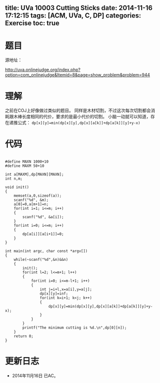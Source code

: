 title: UVa 10003 Cutting Sticks
date: 2014-11-16 17:12:15
tags: [ACM, UVa, C, DP]
categories: Exercise
toc: true
---
# 题目
源地址：

http://uva.onlinejudge.org/index.php?option=com_onlinejudge&Itemid=8&page=show_problem&problem=944

# 理解
之前在COJ上好像做过类似的题目。
同样是木材切割，不过这次每次切割都会消耗跟木棒长度相同的代价，要求的是最小代价的切割。
小脑一动就可以知道，存在递推公式：
`dp[x][y]=min(dp[x][y],dp[x][a[k]]+dp[a[k]][y]+y-x)`

<!-- more -->

# 代码

```

#define MAXN 1000+10
#define MAXM 50+10

int a[MAXM],dp[MAXN][MAXN];
int n,m;

void init()
{
    memset(a,0,sizeof(a));
    scanf("%d", &m);
    a[0]=0,a[m+1]=n;
    for(int i=1; i<=m; i++)
    {
        scanf("%d", &a[i]);
    }
    for(int i=0; i<=m; i++)
    {
        dp[a[i]][a[i+1]]=0;
    }
}

int main(int argc, char const *argv[])
{
    while(~scanf("%d",&n)&&n)
    {
        init();
        for(int l=2; l<=m+1; l++)
        {
            for(int i=0; i<=m-l+1; i++)
            {
                int j=i+l,x=a[i],y=a[j];
                dp[x][y]=inf;
                for(int k=i+1; k<j; k++)
                {
                    dp[x][y]=min(dp[x][y],dp[x][a[k]]+dp[a[k]][y]+y-x);
                }
            }
        }
        printf("The minimum cutting is %d.\n",dp[0][n]);
    }
    return 0;
}

```

# 更新日志
- 2014年11月16日 已AC。